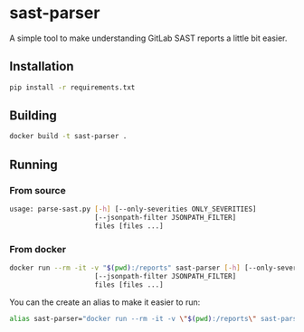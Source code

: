 # sast-parser

A simple tool to make understanding GitLab SAST reports a little bit
easier.

## Installation

```bash
pip install -r requirements.txt
```

## Building

```bash
docker build -t sast-parser .
```

## Running

### From source

```bash
usage: parse-sast.py [-h] [--only-severities ONLY_SEVERITIES]
                     [--jsonpath-filter JSONPATH_FILTER]
                     files [files ...]
```

### From docker

```bash
docker run --rm -it -v "$(pwd):/reports" sast-parser [-h] [--only-severities ONLY_SEVERITIES]
                     [--jsonpath-filter JSONPATH_FILTER]
                     files [files ...]
```

You can the create an alias to make it easier to run:

```bash
alias sast-parser="docker run --rm -it -v \"$(pwd):/reports\" sast-parser"
```